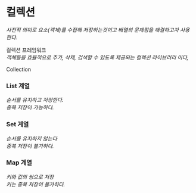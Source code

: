 
# 컬렉션

*사전적 의미로 요소(객체)를 수집해 저장하는것이고 배열의 문제점을 해결하고자 사용한다.*

컬렉션 프레임워크  
*객체들을 효율적으로 추가, 삭제, 검색할 수 있도록 제공되는 컬렉션 라이브러리 이다,*

Collection
  
### List 계열
_순서를 유지하고 저장한다._  
_중복 저장이 가능하다._  
  
### Set 계열
_순서를 유지하지 않는다_  
_중복 저장이 불가하다._  

  
### Map 계열
_키와 값의 쌍으로 저장_  
_키는 중복 저장이 불가하다._

